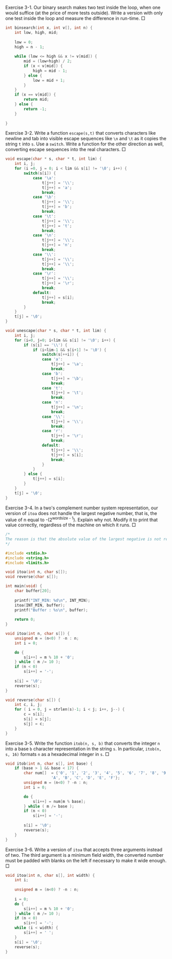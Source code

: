 Exercise 3-1. Our binary search makes two test inside the loop, when one would suffice (at the price of more tests outside). Write a version with only one test inside the loop and measure the difference in run-time. &#9633;
```c
int binsearch(int x, int v[], int n) {
    int low, high, mid;
    
    low = 0;
    high = n - 1;
    
    while (low <= high && x != v[mid]) {
        mid = (low+high) / 2;
        if (x < v[mid]) {
            high = mid - 1;
        } else {
            low = mid + 1;
        } 
    }
    if (x == v[mid]) {
        return mid;
    } else {
        return -1;
    }
    
}
```

Exercise 3-2. Write a function ``escape(s,t)`` that converts characters like newline and tab into visible escape sequences like ``\n`` and ``\t`` as it copies the string ``t`` into ``s``. Use a ``switch``. Write a function for the other direction as well, converting escape sequences into the real characters. &#9633;
```c
void escape(char * s, char * t, int lim) {
    int i, j;
    for (i =0, j = 0; i < lim && s[i] != '\0'; i++) {
        switch(s[i]) {
            case '\a':
                t[j++] = '\\';
                t[j++] = 'a';
                break;
            case '\b':
                t[j++] = '\\';
                t[j++] = 'b';
                break;
            case '\t':
                t[j++] = '\\';
                t[j++] = 't';
                break;
            case '\n':
                t[j++] = '\\';
                t[j++] = 'n';
                break;
            case '\\':
                t[j++] = '\\';
                t[j++] = '\\';
                break;
            case '\r':
                t[j++] = '\\';
                t[j++] = '\r';
                break;
            default:
                t[j++] = s[i];
                break;
        }
    }
    t[j] = '\0';
}

void unescape(char * s, char * t, int lim) {
    int i, j;
    for (i=0, j=0; i<lim && s[i] != '\0'; i++) {
        if (s[i] == '\\') {
            if (i<lim-1 && s[i+1] != '\0') {
                switch(s[++i]) {
                case 'a':
                    t[j++] = '\a';
                    break;
                case 'b':
                    t[j++] = '\b';
                    break;
                case 't':
                    t[j++] = '\t';
                    break;
                case 'n':
                    t[j++] = '\n';
                    break;
                case '\\':
                    t[j++] = '\\';
                    break;
                case 'r':
                    t[j++] = '\r';
                    break;
                default:
                    t[j++] = '\\';
                    t[j++] = s[i];
                    break;
                }
            }
        } else {
            t[j++] = s[i];
        }
    }
    t[j] = '\0';
}
```

Exercise 3-4. In a two's complement number system representation, our version of ``itoa`` does not handle the largest negative number, that is, the value of n equal to -(2<sup>wordsize - 1</sup>). Explain why not. Modify it to print that value correctly, regardless of the machine on which it runs. &#9633;
```c
/*
The reason is that the absolute value of the largest negative is not representable in two's complement system. We can use ``unsigned int`` to store the value of ``-n``, which would not cause overflow like ``signed int`` did.
*/

#include <stdio.h>
#include <string.h>
#include <limits.h>

void itoa(int n, char s[]);
void reverse(char s[]);

int main(void) {
    char buffer[20];
    
    printf("INT_MIN: %d\n", INT_MIN);   
    itoa(INT_MIN, buffer);
    printf("Buffer : %s\n", buffer);
    
    return 0;
}

void itoa(int n, char s[]) {
    unsigned m = (n<0) ? -n : n;
    int i = 0;

    do {
        s[i++] = m % 10 + '0';
    } while ( m /= 10 );
    if (n < 0)
        s[i++] = '-';
    
    s[i] = '\0';
    reverse(s);
}

void reverse(char s[]) {
    int c, i, j;
    for ( i = 0, j = strlen(s)-1; i < j; i++, j--) {
        c = s[i];
        s[i] = s[j];
        s[j] = c;
    }
}
```

Exercise 3-5. Write the function ``itob(n, s, b)`` that converts the integer ``n`` into a base ``b`` character representation in the string ``s``. In particular, ``itob(n, s, 16)`` formats ``n`` as a hexadecimal integer in ``s``. &#9633;
```c
void itob(int n, char s[], int base) {
    if (base > 1 && base < 17) {
        char num[]  = {'0', '1', '2', '3', '4', '5', '6', '7', '8', '9', 
                    'A', 'B', 'C', 'D', 'E', 'F'};
        unsigned m = (n<0) ? -n : n;
        int i = 0;

        do {
            s[i++] = num[m % base];
        } while ( m /= base );
        if (n < 0)
            s[i++] = '-';
        
        s[i] = '\0';
        reverse(s);
    }
}
```

Exercise 3-6. Write a version of ``itoa`` that accepts three arguments instead of two. The third argument is a minimum field width, the converted number must be padded with blanks on the left if necessary to make it wide enough. &#9633;
```c
void itoa(int n, char s[], int width) {
    int i;
    
    unsigned m = (n<0) ? -n : n;
    
    i = 0;
    do {
        s[i++] = m % 10 + '0';
    } while ( m /= 10 );
    if (n < 0)
        s[i++] = '-';
    while (i < width) {
        s[i++] = ' ';
    }
    s[i] = '\0';
    reverse(s);
}
```
